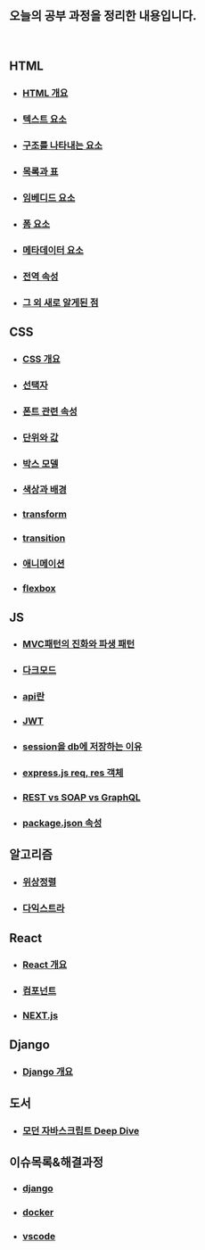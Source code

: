 ## 오늘의 공부 과정을 정리한 내용입니다.
<br>

## HTML
- ### [HTML 개요](/HTML/HTML_개요/README.md)
- ### [텍스트 요소](/HTML/텍스트%20요소/README.MD)
- ### [구조를 나타내는 요소](/HTML/구조를%20나타내는%20요소/README.MD)
- ### [목록과 표](/HTML/목록과%20표/README.MD)
- ### [임베디드 요소](/HTML/임베디드%20요소/README.MD)
- ### [폼 요소](HTML/폼%20요소/README.MD)
- ### [메타데이터 요소](HTML/메타데이터%20요소/README.MD)
- ### [전역 속성](HTML/전역%20속성/README.MD)
- ### [그 외 새로 알게된 점](HTML/그%20외%20새로%20알게된%20점/readme.md)

## CSS
- ### [CSS 개요](CSS/CSS%20개요/README.md)
- ### [선택자](CSS/선택자/README.md)
- ### [폰트 관련 속성](CSS/폰트%20관련%20속성/README.MD)
- ### [단위와 값](CSS/단위와%20값/README.MD)
- ### [박스 모델](CSS/박스%20모델/README.MD)
- ### [색상과 배경](CSS/색상과%20배경/README.MD)
- ### [transform](CSS/transform/README.MD)
- ### [transition](CSS/transition/README.MD)
- ### [애니메이션](CSS/애니메이션/README.MD)
- ### [flexbox](CSS/flexbox/README.MD)

## JS
- ### [MVC패턴의 진화와 파생 패턴](JS/MVC패턴의%20진화와%20파생%20패턴/README.MD)
- ### [다크모드](JS/다크모드/README.MD)
- ### [api란](JS/api란/README.MD)
- ### [JWT](JS/JWT/README.MD)
- ### [session을 db에 저장하는 이유](JS/session을%20db에%20저장하는%20이유/readme.md)
- ### [express.js req, res 객체](JS/express.js%20req,%20res%20객체/readme.md)
- ### [REST vs SOAP vs GraphQL](JS/REST%20vs%20SOAP%20vs%20GraphQL/README.MD)
- ### [package.json 속성](JS/package.json%20속성/README.MD)

## 알고리즘
- ### [위상정렬](알고리즘/위상정렬/README.MD)
- ### [다익스트라](알고리즘/다익스트라/README.MD)

## React
- ### [React 개요](/React/리액트_개요/README.MD)
- ### [컴포넌트](/React/컴포넌트/README.MD)
- ### [NEXT.js](/React/NEXT.js/READEME.MD)

## Django 
- ### [Django 개요](/Django/장고_개요/README.MD)

## 도서
- ### [모던 자바스크립트 Deep Dive](./Book_Review/ModernJS_DeepDive/README.MD)

## 이슈목록&해결과정
- ### [django](/이슈목록&해결과정/django/README.MD)
- ### [docker](/이슈목록&해결과정/docker/README.MD)
- ### [vscode](/이슈목록&해결과정/vscode/README.MD)